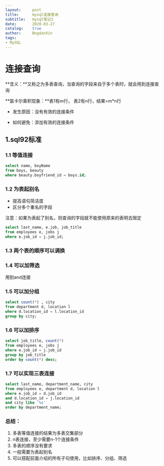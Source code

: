 ```yaml
---
layout:   	post
title: 		mysql连接查询
subtitle: 	mysql笔记3
date:		2020-03-27
catalog:	true
author:		BogdanXin
tags:
- MySQL
---
```


# 连接查询

**含义：**又称之为多表查询，当查询的字段来自于多个表时，就会用到连接查询

**笛卡尔乘积现象：**表1有m行， 表2有n行，结果=m*n行

* 发生原因：没有有效的连接条件

* 如何避免：添加有效的连接条件

## 1.sql92标准

### 1.1 等值连接

```sql
select name, boyName
from boys, beauty
where beauty.boyfriend_id = boys.id;
```

### 1.2 为表起别名

* 提高语句简洁度
* 区分多个重名的字段

注意：如果为表起了别名，则查询的字段就不能使用原来的表明去限定

```sql
select last_name, e.job, job_title
from employees e, jobs j
where e.job_id = j.job_id;
```

### 1.3 两个表的顺序可以调换

### 1.4 可以加筛选

用到and连接

### 1.5 可以加分组

```sql
select count(*) , city
from department d, location l
where d.location_id = l.location_id
group by city;
```

### 1.6 可以加排序

```sql
select job_title, count(*)
from employees e, jobs j
where e.job_id = j.job_id
group by job_title
order by count(*) desc;
```

### 1.7 可以实现三表连接

```sql
select last_name, department_name, city
from employees e, department d, location l
where e.job_id = d.job_id
and d.location_id = j.location_id
and city like '%s'
order by department_name;
```

### 总结：

1. 多表等值连接的结果为多表交集部分
2. n表连接，至少需要n-1个连接条件
3. 多表的顺序没有要求
4. 一般需要为表起别名
5. 可以搭配前面介绍的所有子句使用，比如排序、分组、筛选

